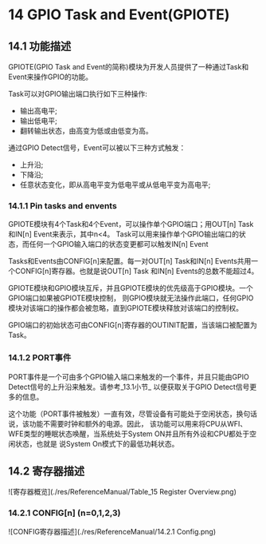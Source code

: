 ﻿# 14 GPIO Task and Event(GPIOTE)
## 14.1 功能描述
GPIOTE(GPIO Task and Event的简称)模块为开发人员提供了一种通过Task和Event来操作GPIO的功能。

Task可以对GPIO输出端口执行如下三种操作:
- 输出高电平;
- 输出低电平;
- 翻转输出状态，由高变为低或由低变为高。

通过GPIO Detect信号，Event可以被以下三种方式触发：
- 上升沿;
- 下降沿;
- 任意状态变化，即从高电平变为低电平或从低电平变为高电平;

### 14.1.1 Pin tasks and envents
GPIOTE模块有4个Task和4个Event，可以操作单个GPIO端口；用OUT[n] Task和IN[n] Event来表示，其中n<4。
Task可以用来操作单个GPIO输出端口的状态，而任何一个GPIO输入端口的状态变更都可以触发IN[n] Event

Tasks和Events由CONFIG[n]来配置。每一对OUT[n] Task和IN[n] Events共用一个CONFIG[n]寄存器。也就是说OUT[n] Task
和IN[n] Events的总数不能超过4。

GPIOTE模块和GPIO模块互斥，并且GPIOTE模块的优先级高于GPIO模块。一个GPIO端口如果被GPIOTE模块控制，
则GPIO模块就无法操作此端口，任何GPIO模块对该端口的操作都会被忽略，直到GPIOTE模块释放对该端口的控制权。

GPIO端口的初始状态可由CONFIG[n]寄存器的OUTINIT配置，当该端口被配置为Task。

### 14.1.2 PORT事件
PORT事件是一个可由多个GPIO输入端口来触发的一个事件，并且只能由GPIO Detect信号的上升沿来触发。请参考_13.1小节_
以便获取关于GPIO Detect信号更多的信息。

这个功能（PORT事件被触发）一直有效，尽管设备有可能处于空闲状态，换句话说，该功能不需要时钟和额外的电源。因此，
该功能可以用来将CPU从WFI、WFE类型的睡眠状态唤醒，当系统处于System ON并且所有外设和CPU都处于空闲状态，也就是
说System On模式下的最低功耗状态。

## 14.2 寄存器描述
![寄存器概览](./res/ReferenceManual/Table_15 Register Overview.png) 

### 14.2.1 CONFIG[n] (n=0,1,2,3)
![CONFIG寄存器描述](./res/ReferenceManual/14.2.1 Config.png)
